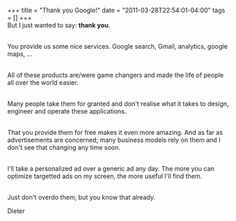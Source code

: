 +++
title = "Thank you Google!"
date = "2011-03-28T22:54:01-04:00"
tags = []
+++
<br/>But I just wanted to say: <b>thank you</b>.

<br/>You provide us some nice services. Google search, Gmail, analytics, google maps, ...

<br/>All of these products are/were game changers and made the life of people all over the world easier.

<br/>Many people take them for granted and don't realise what it takes to design, engineer and operate these applications.

<br/>That you provide them for free makes it even more amazing. And as far as advertisements are concerned; many business models rely on them and I don't see that changing any time soon.

<br/>I'll take a personalized ad over a generic ad any day.  The more you can optimize targetted ads on my screen, the more useful I'll find them.

<br/>Just don't overdo them, but you know that already.

</p>

Dieter
